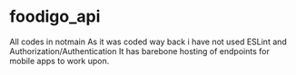 # foodigo_api
All codes in notmain
As it was coded way back i have not used ESLint and Authorization/Authentication 
It has barebone hosting of endpoints for mobile apps to work upon.
